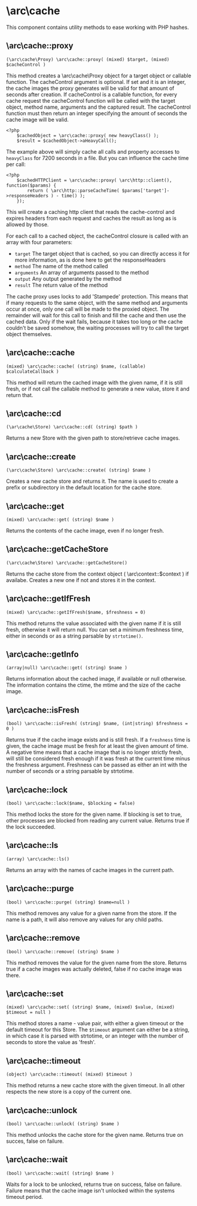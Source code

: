 \arc\cache
=========

This component contains utility methods to ease working with PHP hashes. 

\arc\cache::proxy
-----------------
    (\arc\cache\Proxy) \arc\cache::proxy( (mixed) $target, (mixed) $cacheControl )

This method creates a \arc\cache\Proxy object for a target object or callable function. The cacheControl argument is 
optional. If set and it is an integer, the cache images the proxy generates will be valid for that amount of seconds 
after creation. If cacheControl is a callable function, for every cache request the cacheControl function will be called
with the target object, method name, arguments and the captured result. The cacheControl function must then return an 
integer specifying the amount of seconds the cache image will be valid.

    <?php
        $cachedObject = \arc\cache::proxy( new heavyClass() );
        $result = $cachedObject->aHeavyCall();
        
The example above will simply cache all calls and property accesses to `heavyClass` for 7200 seconds in a file.
But you can influence the cache time per call:

    <?php
        $cachedHTTPClient = \arc\cache::proxy( \arc\http::client(), function($params) {
            return ( \arc\http::parseCacheTime( $params['target']->responseHeaders ) - time() );
        });
    
This will create a caching http client that reads the cache-control and expires headers from each request and caches
the result as long as is allowed by those.

For each call to a cached object, the cacheControl closure is called with an array with four parameters:

  - `target`
    The target object that is cached, so you can directly access it for more information, as is done here to get the
    responseHeaders
  - `method`
    The name of the method called
  - `arguments`
    An array of arguments passed to the method
  - `output`
    Any output generated by the method
  - `result`
    The return value of the method
    
The cache proxy uses locks to add 'Stampede' protection. This means that if many requests to the same object, with the
same method and arguments occur at once, only one call will be made to the proxied object. The remainder will wait for
this call to finish and fill the cache and then use the cached data. Only if the wait fails, because it takes too long
or the cache couldn't be saved somehow, the waiting processes will try to call the target object themselves.
    
    
\arc\cache::cache
-----------------
    (mixed) \arc\cache::cache( (string) $name, (callable) $calculateCallback )
    
This method will return the cached image with the given name, if it is still fresh, or if not call the callable method 
to generate a new value, store it and return that.
     
\arc\cache::cd
--------------
    (\ar\cache\Store) \arc\cache::cd( (string) $path )
    
Returns a new Store with the given path to store/retrieve cache images. 

\arc\cache::create
------------------
    (\arc\cache\Store) \arc\cache::create( (string) $name )

Creates a new cache store and returns it. The name is used to create a prefix or subdirectory in the default location
for the cache store.

\arc\cache::get
---------------------
    (mixed) \arc\cache::get( (string) $name )
    
Returns the contents of the cache image, even if no longer fresh.

\arc\cache::getCacheStore
-------------------------
    (\arc\cache\Store) \arc\cache::getCacheStore()

Returns the cache store from the context object ( \arc\context::$context ) if availabe. Creates a new one if not and
stores it in the context.

\arc\cache::getIfFresh
----------------------
    (mixed) \arc\cache::getIfFresh($name, $freshness = 0)

This method returns the value associated with the given name if it is still fresh, otherwise it
will return null. You can set a minimum freshness time, either in seconds or as a string parsable by `strtotime()`.
    
\arc\cache::getInfo
-------------------
    (array|null) \arc\cache::get( (string) $name )

Returns information about the cached image, if available or null otherwise. The information contains the ctime, the 
mtime and the size of the cache image.

\arc\cache::isFresh
-------------------
    (bool) \arc\cache::isFresh( (string) $name, (int|string) $freshness = 0 )
    
Returns true if the cache image exists and is still fresh. If a `freshness` time is given,
the cache image must be fresh for at least the given amount of time. A negative time means that
a cache image that is no longer strictly fresh, will still be considered fresh enough if it was
fresh at the current time minus the freshness argument. Freshness can be passed as either an int
with the number of seconds or a string parsable by strtotime.

\arc\cache::lock
----------------
    (bool) \arc\cache::lock($name, $blocking = false)

This method locks the store for the given name. If blocking is set to true, other
processes are blocked from reading any current value. Returns true if the lock
succeeded.

\arc\cache::ls
--------------
    (array) \arc\cache::ls()
    
Returns an array with the names of cache images in the current path.

\arc\cache::purge
-----------------
    (bool) \arc\cache::purge( (string) $name=null )
    
This method removes any value for a given name from the store. If the name
is a path, it will also remove any values for any child paths.

\arc\cache::remove
---------------------
    (bool) \arc\cache::remove( (string) $name )

This method removes the value for the given name from the store. Returns true if 
a cache images was actually deleted, false if no cache image was there.


\arc\cache::set
---------------------
    (mixed) \arc\cache::set( (string) $name, (mixed) $value, (mixed) $timeout = null )

This method stores a name - value pair, with either a given timeout or the default timeout for this Store.
The `$timeout` argument can either be a string, in which case it is parsed with strtotime, or an integer with
the number of seconds to store the value as 'fresh'.

\arc\cache::timeout
-------------------
    (object) \arc\cache::timeout( (mixed) $timeout )
    
This method returns a new cache store with the given timeout. In all other respects the new store is a copy of the 
current one.

\arc\cache::unlock
------------------
    (bool) \arc\cache::unlock( (string) $name )

This method unlocks the cache store for the given name. Returns true on succes,
false on failure.
     
\arc\cache::wait
----------------
    (bool) \arc\cache::wait( (string) $name )
   
Waits for a lock to be unlocked, returns true on success, false on failure. Failure means
that the cache image isn't unlocked within the systems timeout period.

